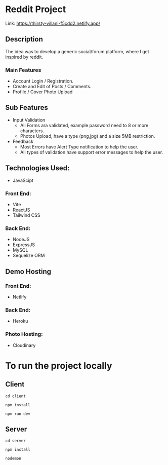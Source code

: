 # Reddit Project

Link: https://thirsty-villani-f5cdd2.netlify.app/

## Description

The idea was to develop a generic social/forum platform, where I get inspired by reddit.

### Main Features

- Account Login / Registration.
- Create and Edit of Posts / Comments.
- Profile / Cover Photo Upload

## Sub Features

- Input Validation
  - All Forms ara validated, example password need to 8 or more characters.
  - Photos Upload, have a type (png,jpg) and a size 5MB restriction.
- Feedback
  - Most Errors have Alert Type notification to help the user.
  - All types of validation have support error messages to help the user.

## Technologies Used:

- JavaScipt

### Front End:

- Vite
- ReactJS
- Tailwind CSS

### Back End:

- NodeJS
- ExpressJS
- MySQL
- Sequelize ORM

## Demo Hosting

### Front End:

- Netlify

### Back End:

- Heroku

### Photo Hosting:

- Cloudinary

# To run the project locally

## Client

    cd client

    npm install

    npm run dev

## Server

    cd server

    npm install

    nodemon
